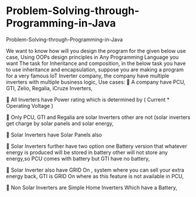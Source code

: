# Problem-Solving-through-Programming-in-Java
Problem-Solving-through-Programming-in-Java

We want to know how will you design the program for the given below use case,
Using OOPs design principles in Any Programming Language you want
The task for Inheritance and composition,
in the below task you have to use inheritance and encapsulation,
suppose you are making a program for a very famous IoT Inverter company,
the company have multiple inverters with multiple business logic, 
Use cases:
 A company have PCU, GTI, Zelio, Regalia, iCruze Inverters,

 All Inverters have Power rating which is determined by ( Current * Operating Voltage )

 Only PCU, GTI and Regalia are solar Inverters other are not (solar inverters get charge by solar panels and solar energy,

 Solar Inverters have Solar Panels also

 Solar Inverters further have two option one Battery version that whatever energy is produced will be stored in battery other will not
store any energy,so PCU comes with battery but GTI have no battery,

 Solar Inverter also have GRID On , system where you can sell your extra energy back, GTI is GRID On where as this feature is not
available in PCU,

 Non Solar Inverters are Simple Home Inverters Which have a Battery,
